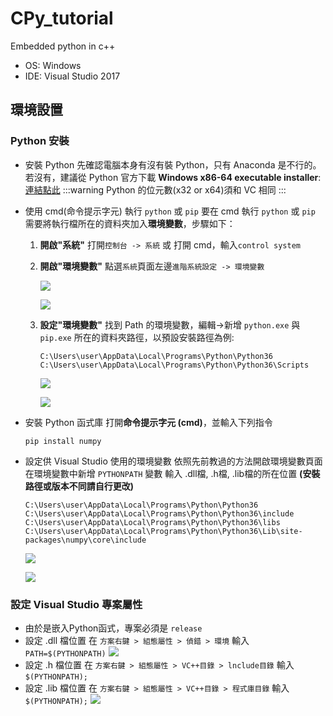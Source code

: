CPy_tutorial
==
Embedded python in c++

* OS: Windows
* IDE: Visual Studio 2017

## 環境設置
### Python 安裝
* 安裝 Python
    先確認電腦本身有沒有裝 Python，只有 Anaconda 是不行的。若沒有，建議從 Python 官方下載 **Windows x86-64 executable installer**: [連結點此](https://www.python.org/downloads/windows/)
    :::warning
    Python 的位元數(x32 or x64)須和 VC 相同
    :::
* 使用 cmd(命令提示字元) 執行 `python` 或 `pip`
    要在 cmd 執行 `python` 或 `pip` 需要將執行檔所在的資料夾加入**環境變數**，步驟如下：
    1. **開啟"系統"**
        打開`控制台 -> 系統`
        或
        打開 cmd，輸入`control system`
        
    3. **開啟"環境變數"**
        點選`系統`頁面左邊`進階系統設定 -> 環境變數`
        
        ![](https://i.imgur.com/ujz1pmc.png)
        
        ![](https://i.imgur.com/rBoMuPX.png)

    4. **設定"環境變數"**
        找到 Path 的環境變數，編輯->新增 `python.exe` 與 `pip.exe` 所在的資料夾路徑，以預設安裝路徑為例:
        ```=
        C:\Users\user\AppData\Local\Programs\Python\Python36
        C:\Users\user\AppData\Local\Programs\Python\Python36\Scripts
        ```
        
        ![](https://i.imgur.com/bFIyQsX.png)
        
        ![](https://i.imgur.com/WA3DIEU.png)

* 安裝 Python 函式庫
    打開**命令提示字元 (cmd)**，並輸入下列指令
    ```shell
    pip install numpy
    ```
* 設定供 Visual Studio 使用的環境變數
    依照先前教過的方法開啟環境變數頁面
    在環境變數中新增 `PYTHONPATH` 變數
    輸入 .dll檔, .h檔, .lib檔的所在位置 **(安裝路徑或版本不同請自行更改)**
    ```=
    C:\Users\user\AppData\Local\Programs\Python\Python36
    C:\Users\user\AppData\Local\Programs\Python\Python36\include
    C:\Users\user\AppData\Local\Programs\Python\Python36\libs
    C:\Users\user\AppData\Local\Programs\Python\Python36\Lib\site-packages\numpy\core\include
    ```
    
    ![](https://i.imgur.com/ItuAfGC.png)

    ![](https://i.imgur.com/bicShJ2.png)
### 設定 Visual Studio 專案屬性
* 由於是嵌入Python函式，專案必須是 `release`
* 設定 .dll 檔位置
    在 ```方案右鍵 > 組態屬性 > 偵錯 > 環境``` 輸入```PATH=$(PYTHONPATH)```
    ![](https://i.imgur.com/kidKKBp.png)
* 設定 .h 檔位置
    在 ```方案右鍵 > 組態屬性 > VC++目錄 > lnclude目錄``` 輸入 ```$(PYTHONPATH);```
* 設定 .lib 檔位置
    在 ```方案右鍵 > 組態屬性 > VC++目錄 > 程式庫目錄``` 輸入 ```$(PYTHONPATH);```
    ![](https://i.imgur.com/yxTy1z2.png)
